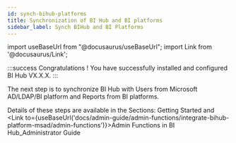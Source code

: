 ```yaml
---
id: synch-bihub-platforms
title: Synchronization of BI Hub and BI platforms
sidebar_label: Synch BIHub and BI Platforms
---
```


import useBaseUrl from "@docusaurus/useBaseUrl";
import Link from '@docusaurus/Link';

:::success
Congratulations ! You have successfully installed and configured BI Hub VX.X.X.
:::

The next step is to synchronize BI Hub with Users from Microsoft AD/LDAP/BI platform and Reports from BI platforms. 

Details of these steps are available in the Sections: Getting Started and <Link to={useBaseUrl('docs/admin-guide/admin-functions/integrate-bihub-platform-msad/admin-functions')}>Admin Functions in BI Hub_Administrator Guide</Link>
